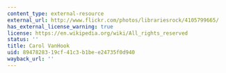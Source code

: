 ```yaml
---
content_type: external-resource
external_url: http://www.flickr.com/photos/librariesrock/4105799665/
has_external_license_warning: true
license: https://en.wikipedia.org/wiki/All_rights_reserved
status: ''
title: Carol VanHook
uid: 89478283-19cf-41c3-b1be-e24735f0d940
wayback_url: ''
---
```

